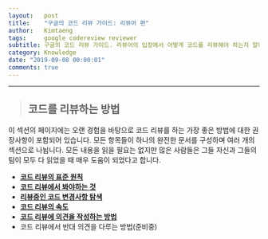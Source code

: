 ```yaml
---
layout:   post
title:    "구글의 코드 리뷰 가이드: 리뷰어 편"
author:   Kimtaeng
tags: 	  google codereview reviewer
subtitle: 구글의 코드 리뷰 가이드. 리뷰어의 입장에서 어떻게 코드를 리뷰해야 하는지 알아봅시다.
category: Knowledge
date: "2019-09-08 00:00:01"
comments: true
---
```


<hr/>

> ## 코드를 리뷰하는 방법

이 섹션의 페이지에는 오랜 경험을 바탕으로 코드 리뷰를 하는 가장 좋은 방법에 대한 권장사항이 포함되어 있습니다.
모든 항목들이 하나의 완전한 문서를 구성하며 여러 개의 섹션으로 나뉩니다. 모든 내용을 읽을 필요는 없지만 많은 사람들은
그들 자신과 그들의 팀이 모두 다 읽었을 때 매우 도움이 되었다고 합니다.

- <a href="/post/the-standard-of-code-review"><b>코드 리뷰의 표준 원칙</b></a>
- <a href="/post/what-to-look-for-in-a-code-review"><b>코드 리뷰에서 봐야하는 것</b></a>
- <a href="/post/navigating-a-cl-in-review"><b>리뷰중인 코드 변경사항 탐색</b></a>
- <a href="/post/speed-of-code-reviews"><b>코드 리뷰의 속도</b></a>
- <a href="/post/how-to-write-code-review"><b>코드 리뷰에 의견을 작성하는 방법</b></a>
- 코드 리뷰에서 반대 의견을 다루는 방법(준비중)

<br/><br/>